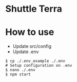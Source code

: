 # Shuttle Terra

# How to use
  * Update src/config
  * Update .env

```
$ cp ./.env_example ./.env
# Setup configuration on .env
$ nano ./.env
$ npm start
```
